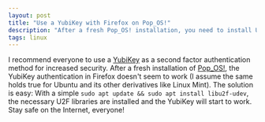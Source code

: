 ```yaml
---
layout: post
title: "Use a YubiKey with Firefox on Pop_OS!"
description: "After a fresh Pop_OS! installation, you need to install U2F libraries to use a YubiKey with Firefox."
tags: linux
---
```


I recommend everyone to use a [YubiKey](https://www.yubico.com/products) as a second factor authentication method for
increased security. After a fresh installation of [Pop_OS!](https://pop.system76.com), the YubiKey authentication in
Firefox doesn't seem to work (I assume the same holds true for Ubuntu and its other derivatives like Linux Mint).
The solution is easy: With a simple `sudo apt update && sudo apt install libu2f-udev`, the necessary U2F libraries
are installed and the YubiKey will start to work. Stay safe on the Internet, everyone!
